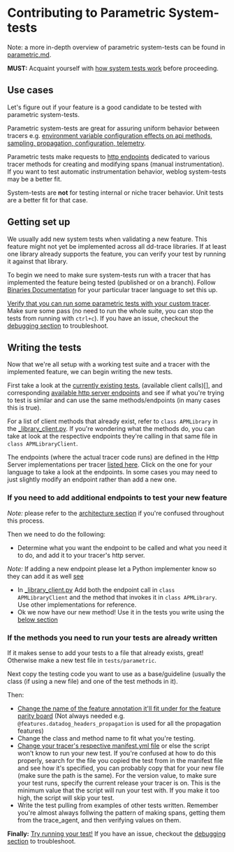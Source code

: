 # Contributing to Parametric System-tests

Note: a more in-depth overview of parametric system-tests can be found in [parametric.md](parametric.md).

**MUST:** Acquaint yourself with [how system tests work](parametric.md#architecture-how-system-tests-work) before proceeding.

## Use cases

Let's figure out if your feature is a good candidate to be tested with parametric system-tests. 

Parametric system-tests are great for assuring uniform behavior between tracers e.g. [environment variable configuration effects on api methods, sampling, propagation, configuration, telemetry](/tests/parametric).

Parametric tests make requests to [http endpoints](/tests/parametric) dedicated to various tracer methods for creating and modifying spans (manual instrumentation). If you want to test automatic instrumentation behavior, weblog system-tests may be a better fit.

System-tests are **not** for testing internal or niche tracer behavior. Unit tests are a better fit for that case.

## Getting set up

We usually add new system tests when validating a new feature. This feature might not yet be implemented across all dd-trace libraries. If at least one library already supports the feature, you can verify your test by running it against that library.

To begin we need to make sure system-tests run with a tracer that has implemented the feature being tested (published or on a branch).
Follow [Binaries Documentation](../execute/binaries.md) for your particular tracer language to set this up.

[Verify that you can run some parametric tests with your custom tracer](parametric.md#running-the-tests). Make sure some pass (no need to run the whole suite, you can stop the tests from running with `ctrl+c`). If you have an issue, checkout the [debugging section](parametric.md#debugging) to troubleshoot.

## Writing the tests

Now that we're all setup with a working test suite and a tracer with the implemented feature, we can begin writing the new tests.

First take a look at the [currently existing tests](/tests/parametric), (available client calls)[], and corresponding [available http server endpoints](parametric.md#http-server-implementations) and see if what you're trying to test is similar and can use the same methods/endpoints (in many cases this is true).

For a list of client methods that already exist, refer to `class APMLibrary` in the [_library_client.py](/utils/parametric/_library_client.py). If you're wondering what the methods do, you can take at look at the respective endpoints they're calling in that same file in `class APMLibraryClient`.

The endpoints (where the actual tracer code runs) are defined in the Http Server implementations per tracer [listed here](parametric.md#http-server-implementations). Click on the one for your language to take a look at the endpoints. In some cases you may need to just slightly modify an endpoint rather than add a new one.

### If you need to add additional endpoints to test your new feature

*Note:* please refer to the [architecture section](parametric.md#architecture-how-system-tests-work) if you're confused throughout this process.

Then we need to do the following:

* Determine what you want the endpoint to be called and what you need it to do, and add it to your tracer's http server.

*Note:* If adding a new endpoint please let a Python implementer know so they can add it as well [see](parametric.md#shared-interface)
* In [_library_client.py](/utils/parametric/_library_client.py) Add both the endpoint call in `class APMLibraryClient` and the method that invokes it in `class APMLibrary`. Use other implementations for reference.
* Ok we now have our new method! Use it in the tests you write using the [below section](#if-the-methods-you-need-to-run-your-tests-are-already-written)

### If the methods you need to run your tests are already written

If it makes sense to add your tests to a file that already exists, great! Otherwise make a new test file in `tests/parametric`. 

Next copy the testing code you want to use as a base/guideline (usually the class (if using a new file) and one of the test methods in it).

Then:

* [Change the name of the feature annotation it'll fit under for the feature parity board](/docs/edit/features.md) (Not always needed e.g. `@features.datadog_headers_propagation` is used for all the propagation features)
* Change the class and method name to fit what you're testing.
* [Change your tracer's respective manifest.yml file](/docs/edit/manifest.md) or else the script won't know to run your new test. If you're confused at how to do this properly, search for the file you copied the test from in the manifest file and see how it's specified, you can probably copy that for your new file (make sure the path is the same).
For the version value, to make sure your test runs, specify the current release your tracer is on. This is the minimum value that the script will run your test with. If you make it too high, the script will skip your test.
* Write the test pulling from examples of other tests written. Remember you're almost always follwing the pattern of making spans, getting them from the trace_agent, and then verifying values on them.

**Finally:**
[Try running your test!](parametric.md#running-the-tests)
If you have an issue, checkout the [debugging section](parametric.md#debugging) to troubleshoot.
